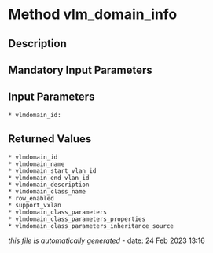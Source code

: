 # Method vlm_domain_info

## Description
	

## Mandatory Input Parameters

## Input Parameters
	* vlmdomain_id:

## Returned Values
	* vlmdomain_id
	* vlmdomain_name
	* vlmdomain_start_vlan_id
	* vlmdomain_end_vlan_id
	* vlmdomain_description
	* vlmdomain_class_name
	* row_enabled
	* support_vxlan
	* vlmdomain_class_parameters
	* vlmdomain_class_parameters_properties
	* vlmdomain_class_parameters_inheritance_source


*this file is automatically generated* - date: 24 Feb 2023 13:16